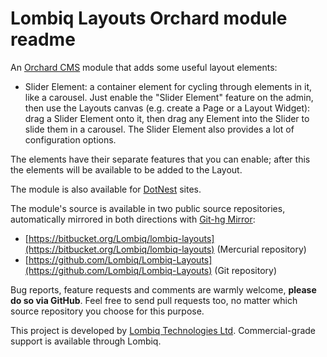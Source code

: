 # Lombiq Layouts Orchard module readme



An [Orchard CMS](http://orchardproject.net/) module that adds some useful layout elements:

- Slider Element: a container element for cycling through elements in it, like a carousel. Just enable the "Slider Element" feature on the admin, then use the Layouts canvas (e.g. create a Page or a Layout Widget): drag a Slider Element onto it, then drag any Element into the Slider to slide them in a carousel. The Slider Element also provides a lot of configuration options.

The elements have their separate features that you can enable; after this the elements will be available to be added to the Layout.

The module is also available for [DotNest](http://dotnest.com/) sites.

The module's source is available in two public source repositories, automatically mirrored in both directions with [Git-hg Mirror](https://githgmirror.com):

- [https://bitbucket.org/Lombiq/lombiq-layouts](https://bitbucket.org/Lombiq/lombiq-layouts) (Mercurial repository)
- [https://github.com/Lombiq/Lombiq-Layouts](https://github.com/Lombiq/Lombiq-Layouts) (Git repository)

Bug reports, feature requests and comments are warmly welcome, **please do so via GitHub**. Feel free to send pull requests too, no matter which source repository you choose for this purpose.

This project is developed by [Lombiq Technologies Ltd](http://lombiq.com/). Commercial-grade support is available through Lombiq.